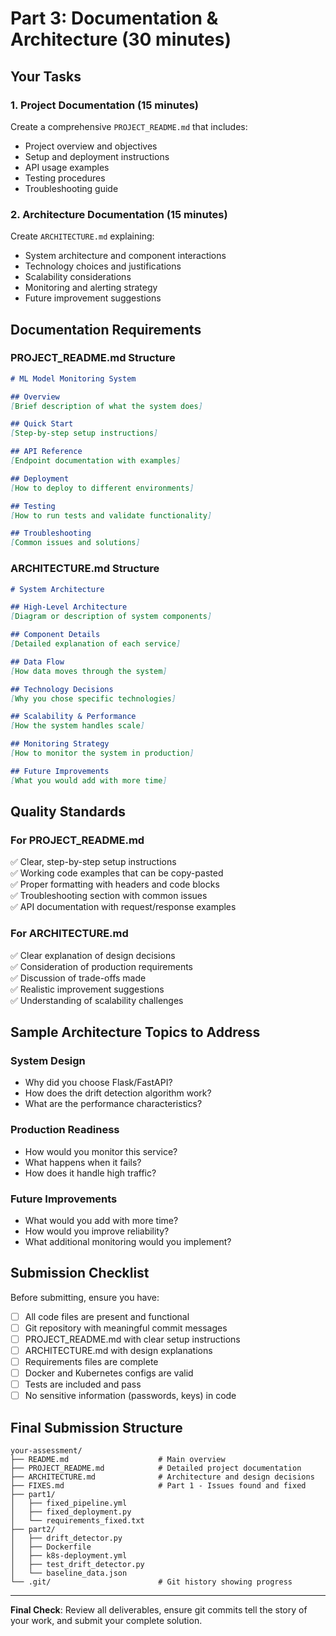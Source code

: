 # Part 3: Documentation & Architecture (30 minutes)

## Your Tasks

### 1. Project Documentation (15 minutes)
Create a comprehensive `PROJECT_README.md` that includes:
- Project overview and objectives
- Setup and deployment instructions
- API usage examples
- Testing procedures
- Troubleshooting guide

### 2. Architecture Documentation (15 minutes)
Create `ARCHITECTURE.md` explaining:
- System architecture and component interactions
- Technology choices and justifications
- Scalability considerations
- Monitoring and alerting strategy
- Future improvement suggestions

## Documentation Requirements

### PROJECT_README.md Structure
```markdown
# ML Model Monitoring System

## Overview
[Brief description of what the system does]

## Quick Start
[Step-by-step setup instructions]

## API Reference
[Endpoint documentation with examples]

## Deployment
[How to deploy to different environments]

## Testing
[How to run tests and validate functionality]

## Troubleshooting
[Common issues and solutions]
```

### ARCHITECTURE.md Structure
```markdown
# System Architecture

## High-Level Architecture
[Diagram or description of system components]

## Component Details
[Detailed explanation of each service]

## Data Flow
[How data moves through the system]

## Technology Decisions
[Why you chose specific technologies]

## Scalability & Performance
[How the system handles scale]

## Monitoring Strategy
[How to monitor the system in production]

## Future Improvements
[What you would add with more time]
```

## Quality Standards

### For PROJECT_README.md
✅ Clear, step-by-step setup instructions  
✅ Working code examples that can be copy-pasted  
✅ Proper formatting with headers and code blocks  
✅ Troubleshooting section with common issues  
✅ API documentation with request/response examples  

### For ARCHITECTURE.md
✅ Clear explanation of design decisions  
✅ Consideration of production requirements  
✅ Discussion of trade-offs made  
✅ Realistic improvement suggestions  
✅ Understanding of scalability challenges  

## Sample Architecture Topics to Address

### System Design
- Why did you choose Flask/FastAPI?
- How does the drift detection algorithm work?
- What are the performance characteristics?

### Production Readiness
- How would you monitor this service?
- What happens when it fails?
- How does it handle high traffic?

### Future Improvements
- What would you add with more time?
- How would you improve reliability?
- What additional monitoring would you implement?

## Submission Checklist

Before submitting, ensure you have:

- [ ] All code files are present and functional
- [ ] Git repository with meaningful commit messages
- [ ] PROJECT_README.md with clear setup instructions
- [ ] ARCHITECTURE.md with design explanations
- [ ] Requirements files are complete
- [ ] Docker and Kubernetes configs are valid
- [ ] Tests are included and pass
- [ ] No sensitive information (passwords, keys) in code

## Final Submission Structure

```
your-assessment/
├── README.md                    # Main overview
├── PROJECT_README.md            # Detailed project documentation
├── ARCHITECTURE.md              # Architecture and design decisions
├── FIXES.md                     # Part 1 - Issues found and fixed
├── part1/
│   ├── fixed_pipeline.yml
│   ├── fixed_deployment.py
│   └── requirements_fixed.txt
├── part2/
│   ├── drift_detector.py
│   ├── Dockerfile
│   ├── k8s-deployment.yml
│   ├── test_drift_detector.py
│   └── baseline_data.json
└── .git/                        # Git history showing progress
```

---

**Final Check**: Review all deliverables, ensure git commits tell the story of your work, and submit your complete solution.
